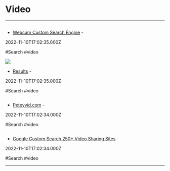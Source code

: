 # Video

---

![]()

- [Webcam Custom Search Engine](https://cse.google.com/cse?cx=013991603413798772546%3Agjcdtyiytey) - 

2022-11-10T17:02:35.000Z

#Search #video

![](https://rdl.ink/render/https%3A%2F%2Fm.youtube.com%2Fresults%3Fpage%3D%257BstartPage%253F%257D%26search_query%3D%2525s)

- [Results](https://m.youtube.com/results?page=%7BstartPage%3F%7D&search_query=%25s) - 

2022-11-10T17:02:35.000Z

#Search #video

![]()

- [Peteyvid.com](https://www.peteyvid.com) - 

2022-11-10T17:02:34.000Z

#Search #video

![]()

- [Google Custom Search 250+ Video Sharing Sites](https://cse.google.com/cse?cx=001794496531944888666%3Actbnemd5u7s) - 

2022-11-10T17:02:34.000Z

#Search #video

---

